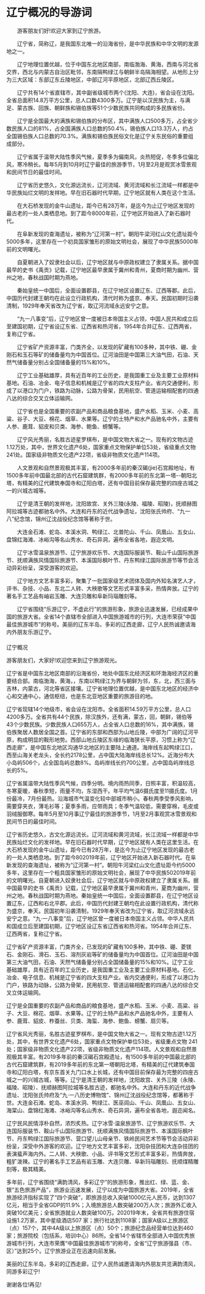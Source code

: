 # 辽宁概况的导游词
　　游客朋友们好!欢迎大家到辽宁旅游。

　　辽宁省，简称辽，是我国东北唯一的沿海省份，是中华民族和中华文明的发源地之一。

　　辽宁地理位置优越，位于中国东北地区南部，南临渤海、黄海，西南与河北省交界，西北与内蒙古自治区毗邻，东南隔鸭绿江与朝鲜半岛隔海相望。从地形上分为三大区域：东部辽东丘陵地区，中部辽河平原地区，北部辽西丘陵区。

　　辽宁共有14个省直辖市，其中副省级城市两个(沈阳、大连)，省会设在沈阳。全省总面积14.8万平方公里，总人口数4300多万。辽宁是以汉民族为主，与满足、蒙古族、回族、朝鲜族和锡伯族等51个少数民族共同构成的多民族省份。

　　辽宁是全国最大的满族和锡伯族的分布区，其中满族人口500多万，占全省少数民族人口的81%，占全国满族人口总数的50.4%，锡伯族人口13.3万人，约占全国锡伯族人口总数的70.3%。满族和锡伯族民俗文化是辽宁关东民俗的重要组成部分。

　　辽宁省属于温带大陆性季风气候，夏季多为偏南风，炎热短促，冬季多位偏北风，寒冷稍长。每年5月到10月时辽宁最佳的旅游季节，1月至2月是观赏冰雪景观和民间节日的最佳时间。

　　辽宁省历史悠久，文化源远流长，辽河流域、黄河流域和长江流域一样都是中华民族灿烂文明的发祥地。早在旧石器时代早期，辽宁地区就有人类在这个生活。

　　在大石桥发现的金牛山遗址，距今已有28万年，是迄今为止辽宁地区发现的最古老的一处人类栖息地。到了距今8000年前，辽宁地区开始进入了新石器时代。

　　在阜新发现的查海遗址，被称为“辽河第一村”。朝阳牛梁河红山文化遗址距今5000多年，这里存在一个初具国家雏形的原始文明社会，展现了中华民族5000年前的文明曙光。

　　自夏朝进入了奴隶社会以后，辽宁地区就与中原政权建立了隶属关系。据中国最早的史书《禹贡》记载，辽宁地区最早隶属于冀州和青州，夏商时期为幽州、营州之地，春秋战国时期为燕地。

　　秦始皇统一中国后，全面设置郡县，在辽宁地区设置辽东、辽西等郡。此后，中国历代封建王朝均在此设立行政机构，清代时称为盛京、奉天。民国初期时沿袭清制，1929年奉天省改为辽宁省，取辽河流域永远安宁之意。

　　“九一八事变”后，辽宁地区曾一度被日本帝国主义占领，中国人民共和成立后至建国初期，辽宁省设辽东省、辽西省和热河省，1954年合并辽东、辽西两省，复称辽宁省。

　　辽宁省矿产资源丰富，门类齐全，以发现的矿藏有100多种，其中铁、硼、金刚石和玉石等矿的储备量均为中国首位。辽河油田是中国第三大油气田，石油、天然气储备量分别占全国储备量的15%和10%。

　　辽宁工业基础雄厚，具有近百年的工业历史，是我国重工业及主要工业原材料基地。石油、冶金、电子信息和机械是辽宁省的四大支柱产业。省内交通便利，形成了以港口为门户，铁路为动脉，公路为骨架，民用航空、管道运输相配套的四通八达的综合交叉立体运输网。

　　辽宁省也是全国重要的农副产品和商品粮食基地，盛产水稻、玉米、小麦、高粱、谷子、大豆、棉花、烟草、水果等。辽宁的土特产和水产品驰名中外，主要有人参、鹿茸、貂皮和贝类、海参、鲍鱼、螃蟹等。

　　辽宁风光秀丽，名胜古迹星罗棋布，是中国文物大省之一。现有的文物古迹1.12万处，其中，世界文化遗产6处，国家重点文物保护单位53处，省级重点文物241处。国家级非物质文化遗产22项，省级非物质文化遗产114项。

　　人文景观和自然景观极其丰富，有2000多年前的秦汉碣(jie)石宫殿地址，有1500多年前中国最北部的古代石窟建筑群，有2000多年前的东北第一塔--朝阳北塔，有精美的辽代建筑奉国寺和辽阳白塔，还有中国目前保存最完整的四座古城之一的兴城古城等。

　　辽宁是清王朝的发祥地，沈阳故宫、关外三陵(永陵、福陵、昭陵)，抚顺赫图阿拉城等古迹都驰名中外。大连和丹东的近代战争遗址，沈阳张氏帅府、“九一八”纪念馆，锦州辽沈战役纪念馆等著称于世。

　　大连金石滩、蛇岛、本溪水洞、鸭绿江、北普陀山、千山、凤凰山、五女山、盘锦红海滩、冰峪沟等名山秀水、奇石异洞，遍布全省各地，遐迩文明。

　　辽宁冰雪温泉旅游节、辽宁旅游欢乐节、大连国际服装节、鞍山千山国际旅游节、抚顺满族风情国际旅游节、本溪国际枫叶节、丹东鸭绿江国际旅游节等节会活动异彩纷呈，深受游客的欢迎。

　　辽宁地方文艺丰富多彩，聚集了一批国家级艺术团体及国内外知名演艺人才，评书、杂技、小品、东北二人转、大秧歌等文艺形式丰富多采，热情奔放。辽宁的著名手工艺品有岫岩玉雕、大连贝雕和阜新玛瑙雕刻等。

　　辽宁省围绕“乐游辽宁，不虚此行”的旅游形象，旅游业迅速发展，已经成果中国的旅游大省。全省14个直辖市全部进入中国旅游城市的行列，大连市荣获“中国最佳旅游城市”的称号。美丽的辽东半岛，多彩的辽西走廊，辽宁人民热诚邀请海内外朋友乐游辽宁。  
　　  
辽宁概况

游客朋友们，大家好!欢迎您来到辽宁旅游观光。

辽宁省是中国东北地区南部的沿海省份，地处中国东北经济区和环渤海经济区的重要结合部。南临渤海，黄海，，东南以鸭绿江为界与朝鲜为邻，东，北，西三面与吉林，内蒙古，河北等省区接壤。辽宁省地理位置优越，是中国东北地区的经济中心和交通中心，通信枢纽，也是东北亚地区重要的旅游目的地。

辽宁省现辖14个地级市，省会设在沈阳市。全省面积14.59万平方公里，总人口4200多万。全省共有44个民族，除汉族外，还有满，蒙古，回，朝鲜，锡伯等43个少数民族。少数民族人口655万人，占全省人口总数的16%，其中满族，锡伯族聚居人数居全国之首。辽宁省的东部和西部为山地丘陵，中部为广阔的辽河平原，构成明显的鞍形地势。西部山地丘陵区东缘的临海狭长平原，习惯上称为“辽西走廊”，是中国东北地区沟通华北地区的主要陆上通道。海岸线东起鸭绿江口，西至山海关老龙头，全长约2178公里，占中国大陆海岸线总长12%。近海分布大小岛屿506个，占全国岛屿总数8%。岛屿岸线长约700公里，占中国岛屿岸线总长的5%。

辽宁省属温带大陆性季风气候，四季分明。境内雨热同季，日照丰富，积温较高，冬寒夏暖，春秋季短，雨量不均，东湿西干。年平均气温6摄氏度至11摄氏度。1月份最冷，7月份最热。沿海城市气温变化较中部城市稍小。春秋两季受季风影响，需要穿夹衣，薄毛衫等；夏季多雨，应带雨具；冬季气温较低，需要穿棉，毛皮或羽绒服御寒。每年5月至10月事辽宁最佳的旅游季节，1月至2月事观赏冰雪景观和民间节日的最佳时间。

辽宁省历史悠久，古文化源远流长。辽河流域和黄河流域，长江流域一样都是中华民族灿烂文化的发祥地。早在旧石器时代早期，辽宁地区就有人类在这里生活。在大石桥发现的金牛山遗址，距今已有28万年，是迄今为止辽宁地区发现的最古老的一处人类栖息地。到了距今802019年前，辽宁地区开始进入新石器时代。在阜新发现的查海遗址，被称为“辽河第一村”。朝阳牛河梁红山文化遗址距今约5000多年，这里存在一个粗具国家雏形的原始文明社会，展现了中华民族502019年前的文明曙光。自夏朝进入奴隶社会后，辽宁地区就与中原政权建立了隶属关系。据中国最早的史书《禹贡》记载，辽宁地区最早隶属于冀州和青州，夏商为幽州，营州之地。春秋战国时期为燕地。秦始皇统一中国后，全面设置郡县，在辽宁地区设置辽东，辽西和右北平郡。此后，中国历代封建王朝均在此设置行政机构，清代称为盛京，奉天。民国初年沿袭清制，1929年奉天省改为辽宁省，取辽河流域永远安宁之意。“九·一八事变”后，辽宁地区曾一度被日本帝国主义占领。中华人民共和国成立后至建国初期，辽宁地区设辽东省辽西省和热河省。1954年合并辽东、辽西两省，复称辽宁省。

辽宁省矿产资源丰富，门类齐全，已发现的矿藏有100多种，其中铁、硼、菱镁石、金刚石、滑石、玉石、溶剂灰岩等矿的储备量均为中国首位。辽河油田是中国第三大油气田，石油、天然气储备量分别占全国储备量的15%和10%。辽宁工业基础雄厚，具有近百年的工业历史，是我国重工业及主要工业原材料基地。石化、冶金、电子信息、机械是辽宁省的四大支柱产业。省内交通便利，形成了以港口为门户，铁路为动脉，公路为骨架，民用航空、管道运输相配套的四通八达的综合交叉立体运输网。

辽宁是全国重要的农副产品和商品的粮食基地，盛产水稻、玉米、小麦、高粱、谷子、大豆、棉花、烟草、水果等。辽宁的土特产品和水产品驰名中外，主要有人参、鹿茸、貂皮、柞蚕丝、贝类、海蜇、海参、鲍鱼、螃蟹、扇贝等。

辽宁省风光秀丽，名胜古迹星罗棋布，是中国文物大省之一。现有文物古迹1.12万处，其中，有世界文化遗产6处，国家重点文物保护单位53处，省级重点文物 241处；国家级非物质文化遗产22项，省级非物质文化遗产114项。人文景观和自然景观极其丰富。有2019多年前的秦汉碣石宫殿遗址，有1500多年前的中国最北部的古代石窟建筑群，有2019多年前的东北第一塔朝阳北塔，有精美的辽代建筑奉国寺和辽阳白塔，有京东首关九门口水上长城，还有中国目前保存最为完整的四座古城之一的兴城古城，等等。辽宁是清王朝的发祥地，沈阳故宫、关外三陵（永陵、福陵、昭陵）、抚顺赫图阿拉城等名胜古迹，都驰名中外。大连和丹东的近代战争遗址、沈阳张氏帅府及“九·一八历史博物馆”、锦州辽沈战役纪念馆等，都著称于世。大连金石滩、蛇岛、本溪水洞、鸭绿江、医巫闾山、千山、凤凰山、五女山、海棠山、盘锦红海滩、冰峪沟等名山秀水、奇石异洞，遍布全省各地，遐迩闻名。

辽宁民风民情淳朴自然，浓烈炙热。辽宁冰雪·温泉旅游节、辽宁旅游欢乐节、大连国际服装节、鞍山千山国际旅游节、抚顺满族风情国际旅游节、本溪国际枫叶节、丹东鸭绿江国际旅游节、营口望儿山母亲节、铁岭民间艺术节等节会活动异彩纷呈，深受中外游客的欢迎。辽宁地方文艺丰富多彩，沈阳杂技团和大连杂技团的表演蜚声海内外。二人转、大秧歌、小品、评书等文艺形式丰富多彩，热情奔放，粗犷泼辣。辽宁的著名手工艺品有岩玉雕、大连贝雕、阜新玛瑙雕刻、抚顺煤精雕刻等，极其精美。

多年前，辽宁省围绕“满韵清风，多彩辽宁”的旅游形象，推出红、绿、蓝、金、银“五色旅游产品”，旅游业迅速发展，辽宁以成为中国旅游大省。2019年，全省旅游经济指标实现了“四个突破”，即旅游总收入突破1000亿元人民币，达到1307亿元，相当于全省GDP的11.9%；入境旅游总人数突破200万人次；旅游外汇收入突破10亿美元；全省旅游就业人数突破100万。202019年末，全省共有旅游住宿设施1.2万家，其中星级酒店507 家；旅行社达到1108家；国家A级以上旅游区（点）157个，其中4A级以上旅游区（点）50个；旅游纪念品经营单位达到460家；旅游院校（包括系，培训中心）86所。全省14个省辖市全部进入中国优秀旅游城市行列，大连市荣膺“中国最佳旅游城市”的称号，全省“辽宁旅游强县（市、区）”达到25个。辽宁旅游业正在迅速向前发展。

美丽的辽东半岛，多彩的辽西走廊，辽宁人民热诚邀请海内外朋友共览满韵清风，同游多彩辽宁!

谢谢各位!再见!